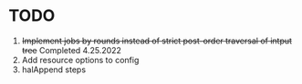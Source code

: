 # TODO

1. ~~Implement jobs by rounds instead of strict post-order traversal of intput tree~~ Completed 4.25.2022
2. Add resource options to config
3. halAppend steps